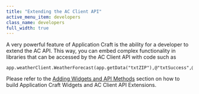 ```yaml
---
title: "Extending the AC Client API"
active_menu_item: developers
class_name: developers
full_width: true
---
```



A very powerful feature of Application Craft is the ability for a developer to extend the AC API. This way, you can embed complex functionality in libraries that can be accessed by the AC Client API with code such as

    app.weatherClient.WeatherForecast(app.getData("txtZIP"),@"txtSuccess",@"txtResponse",@"txtState",@"txtCity",@"grdForecast",@"date,desc,high,low,precip,icon");@
   

Please refer to the [Adding Widgets and API Methods](../../../../adding-widgets-and-api-methods/) section on how to build Application Craft Widgets and AC Client API Extensions.


